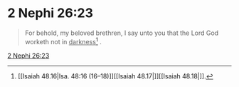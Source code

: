 # 2 Nephi 26:23

> For behold, my beloved brethren, I say unto you that the Lord God worketh not in <u>darkness</u>[^a] .

[2 Nephi 26:23](https://www.churchofjesuschrist.org/study/scriptures/bofm/2-ne/26?lang=eng&id=p23#p23)


[^a]: [[Isaiah 48.16|Isa. 48:16 (16–18)]][[Isaiah 48.17|]][[Isaiah 48.18|]].  
